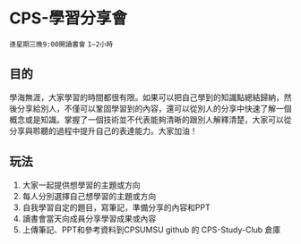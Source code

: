 # CPS-學習分享會
`逄星期三晚9:00開讀書會`
`1~2小時`

## 目的
學海無涯，大家學習的時間都很有限。如果可以把自己學到的知識點總結歸納，然後分享給別人，不僅可以鞏固學習到的內容，還可以從別人的分享中快速了解一個概念或是知識。掌握了一個技術並不代表能夠清晰的跟別人解釋清楚，大家可以從分享與聆聽的過程中提升自己的表達能力。大家加油！

## 玩法
1. 大家一起提供想學習的主題或方向
2. 每人分別選擇自己想學習的主題或方向
3. 自我學習自定的題目，寫筆記，準備分享的內容和PPT
4. 讀書會當天向成員分享學習成果或內容
5. 上傳筆記、PPT和參考資料到CPSUMSU github 的 CPS-Study-Club 倉庫
